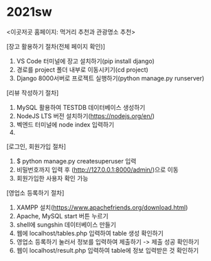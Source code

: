 # 2021sw
<이곳저곳 홈페이지: 먹거리 추천과 관광명소 추천>

[장고 활용하기 절차(전체 페이지 확인)]
1. VS Code 터미널에 장고 설치하기(pip install django)
2. 경로를 project 폴더 내부로 이동시키기(cd project)
3. Django 8000서버로 프로젝트 실행하기(python manage.py runserver)

[리뷰 작성하기 절차]
1. MySQL 활용하여 TESTDB 데이터베이스 생성하기
2. NodeJS LTS 버전 설치하기(https://nodejs.org/en/)
3. 벡엔드 터미널에 node index 입력하기
4. 

[로그인, 회원가입 절차]
1. $ python manage.py createsuperuser 입력
2. 비밀번호까지 입력 후 (http://127.0.0.1:8000/admin/)으로 이동
3. 회원가입한 사용자 확인 가능

[영업소 등록하기 절차]
1. XAMPP 설치(https://www.apachefriends.org/download.html)
2. Apache, MySQL start 버튼 누르기
3. shell에 sungshin 데이터베이스 만들기
4. 웹에 localhost/tables.php 입력하여 table 생성 확인하기
5. 영업소 등록하기 눌러서 정보를 입력하여 제출하기 -> 제출 성공 확인하기
6. 웹이 localhost/result.php 입력하여 table에 정보 입력받은 것 확인하기

